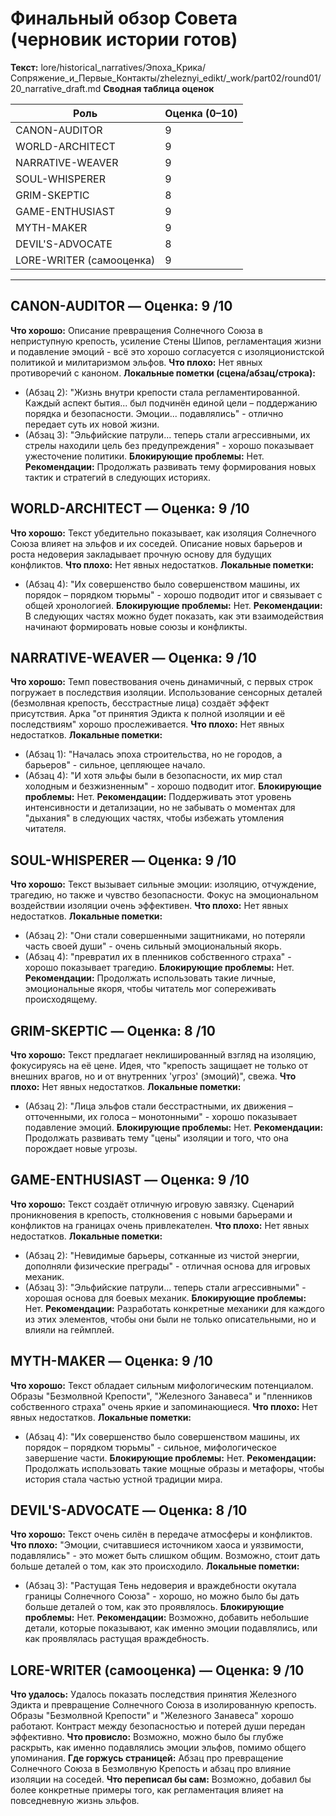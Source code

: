 # Финальный обзор Совета (черновик истории готов)

**Текст:** lore/historical_narratives/Эпоха_Крика/Сопряжение_и_Первые_Контакты/zheleznyi_edikt/_work/part02/round01/20_narrative_draft.md
**Сводная таблица оценок**

| Роль              | Оценка (0–10) |
|-------------------|---------------|
| CANON-AUDITOR     | 9             |
| WORLD-ARCHITECT   | 9             |
| NARRATIVE-WEAVER  | 9             |
| SOUL-WHISPERER    | 9             |
| GRIM-SKEPTIC      | 8             |
| GAME-ENTHUSIAST   | 9             |
| MYTH-MAKER        | 9             |
| DEVIL'S-ADVOCATE  | 8             |
| LORE-WRITER (самооценка) | 9             |

---

## CANON-AUDITOR — Оценка: 9 /10
**Что хорошо:** Описание превращения Солнечного Союза в неприступную крепость, усиление Стены Шипов, регламентация жизни и подавление эмоций - всё это хорошо согласуется с изоляционистской политикой и милитаризмом эльфов.
**Что плохо:** Нет явных противоречий с каноном.
**Локальные пометки (сцена/абзац/строка):**  
- (Абзац 2): "Жизнь внутри крепости стала регламентированной. Каждый аспект бытия... был подчинён единой цели – поддержанию порядка и безопасности. Эмоции... подавлялись" - отлично передает суть их новой жизни.
- (Абзац 3): "Эльфийские патрули... теперь стали агрессивными, их стрелы находили цель без предупреждения" - хорошо показывает ужесточение политики.
**Блокирующие проблемы:** Нет.
**Рекомендации:** Продолжать развивать тему формирования новых тактик и стратегий в следующих историях.

## WORLD-ARCHITECT — Оценка: 9 /10
**Что хорошо:** Текст убедительно показывает, как изоляция Солнечного Союза влияет на эльфов и их соседей. Описание новых барьеров и роста недоверия закладывает прочную основу для будущих конфликтов.
**Что плохо:** Нет явных недостатков.
**Локальные пометки:**  
- (Абзац 4): "Их совершенство было совершенством машины, их порядок – порядком тюрьмы" - хорошо подводит итог и связывает с общей хронологией.
**Блокирующие проблемы:** Нет.
**Рекомендации:** В следующих частях можно будет показать, как эти взаимодействия начинают формировать новые союзы и конфликты.

## NARRATIVE-WEAVER — Оценка: 9 /10
**Что хорошо:** Темп повествования очень динамичный, с первых строк погружает в последствия изоляции. Использование сенсорных деталей (безмолвная крепость, бесстрастные лица) создаёт эффект присутствия. Арка "от принятия Эдикта к полной изоляции и её последствиям" хорошо прослеживается.
**Что плохо:** Нет явных недостатков.
**Локальные пометки:**  
- (Абзац 1): "Началась эпоха строительства, но не городов, а барьеров" - сильное, цепляющее начало.
- (Абзац 4): "И хотя эльфы были в безопасности, их мир стал холодным и безжизненным" - хорошо подводит итог.
**Блокирующие проблемы:** Нет.
**Рекомендации:** Поддерживать этот уровень интенсивности и детализации, но не забывать о моментах для "дыхания" в следующих частях, чтобы избежать утомления читателя.

## SOUL-WHISPERER — Оценка: 9 /10
**Что хорошо:** Текст вызывает сильные эмоции: изоляцию, отчуждение, трагедию, но также и чувство безопасности. Фокус на эмоциональном воздействии изоляции очень эффективен.
**Что плохо:** Нет явных недостатков.
**Локальные пометки:**  
- (Абзац 2): "Они стали совершенными защитниками, но потеряли часть своей души" - очень сильный эмоциональный якорь.
- (Абзац 4): "превратил их в пленников собственного страха" - хорошо показывает трагедию.
**Блокирующие проблемы:** Нет.
**Рекомендации:** Продолжать использовать такие личные, эмоциональные якоря, чтобы читатель мог сопереживать происходящему.

## GRIM-SKEPTIC — Оценка: 8 /10
**Что хорошо:** Текст предлагает неклишированный взгляд на изоляцию, фокусируясь на её цене. Идея, что "крепость защищает не только от внешних врагов, но и от внутренних 'угроз' (эмоций)", свежа.
**Что плохо:** Нет явных недостатков.
**Локальные пометки:**  
- (Абзац 2): "Лица эльфов стали бесстрастными, их движения – отточенными, их голоса – монотонными" - хорошо показывает подавление эмоций.
**Блокирующие проблемы:** Нет.
**Рекомендации:** Продолжать развивать тему "цены" изоляции и того, что она порождает новые угрозы.

## GAME-ENTHUSIAST — Оценка: 9 /10
**Что хорошо:** Текст создаёт отличную игровую завязку. Сценарий проникновения в крепость, столкновения с новыми барьерами и конфликтов на границах очень привлекателен.
**Что плохо:** Нет явных недостатков.
**Локальные пометки:**  
- (Абзац 2): "Невидимые барьеры, сотканные из чистой энергии, дополняли физические преграды" - отличная основа для игровых механик.
- (Абзац 3): "Эльфийские патрули... теперь стали агрессивными" - хорошая основа для боевых механик.
**Блокирующие проблемы:** Нет.
**Рекомендации:** Разработать конкретные механики для каждого из этих элементов, чтобы они были не только описательными, но и влияли на геймплей.

## MYTH-MAKER — Оценка: 9 /10
**Что хорошо:** Текст обладает сильным мифологическим потенциалом. Образы "Безмолвной Крепости", "Железного Занавеса" и "пленников собственного страха" очень яркие и запоминающиеся.
**Что плохо:** Нет явных недостатков.
**Локальные пометки:**  
- (Абзац 4): "Их совершенство было совершенством машины, их порядок – порядком тюрьмы" - сильное, мифологическое завершение части.
**Блокирующие проблемы:** Нет.
**Рекомендации:** Продолжать использовать такие мощные образы и метафоры, чтобы история стала частью устной традиции мира.

## DEVIL'S-ADVOCATE — Оценка: 8 /10
**Что хорошо:** Текст очень силён в передаче атмосферы и конфликтов.
**Что плохо:** "Эмоции, считавшиеся источником хаоса и уязвимости, подавлялись" - это может быть слишком общим. Возможно, стоит дать больше деталей о том, как это происходило.
**Локальные пометки:**  
- (Абзац 3): "Растущая Тень недоверия и враждебности окутала границы Солнечного Союза" - хорошо, но можно было бы дать больше деталей о том, как это проявлялось.
**Блокирующие проблемы:** Нет.
**Рекомендации:** Возможно, добавить небольшие детали, которые показывают, как именно эмоции подавлялись, или как проявлялась растущая враждебность.

## LORE-WRITER (самооценка) — Оценка: 9 /10
**Что удалось:** Удалось показать последствия принятия Железного Эдикта и превращение Солнечного Союза в изолированную крепость. Образы "Безмолвной Крепости" и "Железного Занавеса" хорошо работают. Контраст между безопасностью и потерей души передан эффективно.
**Что провисло:** Возможно, можно было бы глубже раскрыть, как именно подавлялись эмоции эльфов, помимо общего упоминания.
**Где горжусь страницей:** Абзац про превращение Солнечного Союза в Безмолвную Крепость и абзац про влияние изоляции на соседей.
**Что переписал бы сам:** Возможно, добавил бы более конкретные примеры того, как регламентация влияет на повседневную жизнь эльфов.
